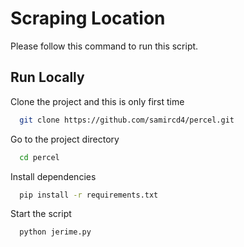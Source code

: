 
# Scraping Location

Please follow this command to run this script.


## Run Locally

Clone the project and this is only first time

```bash
  git clone https://github.com/samircd4/percel.git
```

Go to the project directory

```bash
  cd percel
```

Install dependencies

```bash
  pip install -r requirements.txt
```

Start the script

```bash
  python jerime.py
```

